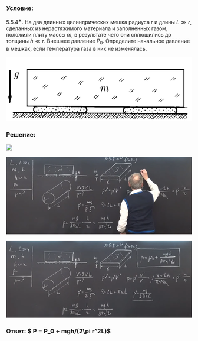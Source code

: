 ###  Условие:

$5.5.4^{∗}.$ На два длинных цилиндрических мешка радиуса $r$ и длины $L \gg r$, сделанных из нерастяжимого материала и заполненных газом, положили плиту массы $m$, в результате чего они сплющились до толщины $h \ll r$. Внешнее давление $P_0$. Определите начальное давление в мешках, если температура газа в них не изменялась.

![К задаче $5.5.4$|736x255, 50%](../../img/5.5.4/5.5.4.png)

###  Решение:

![](https://www.youtube.com/embed/15UMH-GhB_8)

![|857x357, 67%](../../img/5.5.4/01.png)

![|852x354, 67%](../../img/5.5.4/02.png)

###  Ответ: $ P = P_0 + mgh/(2\pi r^2L)$